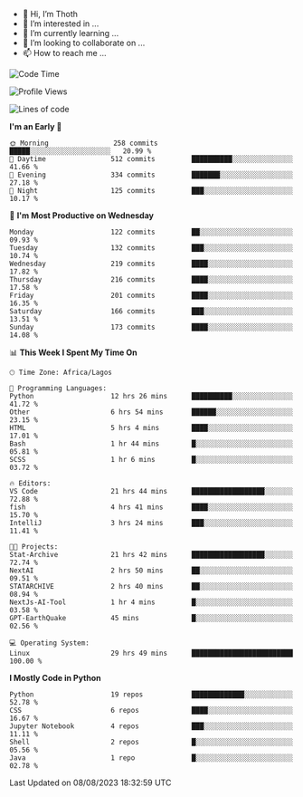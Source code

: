 <!---
thoth2357/thoth2357 is a ✨ special ✨ repository because its `README.md` (this file) appears on your GitHub profile.
You can click the Preview link to take a look at your changes.
--->

- 👋 Hi, I’m Thoth
- 👀 I’m interested in ...
- 🌱 I’m currently learning ...
- 💞️ I’m looking to collaborate on ...
- 📫 How to reach me ...




<!--START_SECTION:waka-->
![Code Time](http://img.shields.io/badge/Code%20Time-2%2C221%20hrs%2039%20mins-blue)

![Profile Views](http://img.shields.io/badge/Profile%20Views-0-blue)

![Lines of code](https://img.shields.io/badge/From%20Hello%20World%20I%27ve%20Written-29.5%20million%20lines%20of%20code-blue)

**I'm an Early 🐤** 

```text
🌞 Morning                258 commits         █████░░░░░░░░░░░░░░░░░░░░   20.99 % 
🌆 Daytime                512 commits         ██████████░░░░░░░░░░░░░░░   41.66 % 
🌃 Evening                334 commits         ███████░░░░░░░░░░░░░░░░░░   27.18 % 
🌙 Night                  125 commits         ███░░░░░░░░░░░░░░░░░░░░░░   10.17 % 
```
📅 **I'm Most Productive on Wednesday** 

```text
Monday                   122 commits         ██░░░░░░░░░░░░░░░░░░░░░░░   09.93 % 
Tuesday                  132 commits         ███░░░░░░░░░░░░░░░░░░░░░░   10.74 % 
Wednesday                219 commits         ████░░░░░░░░░░░░░░░░░░░░░   17.82 % 
Thursday                 216 commits         ████░░░░░░░░░░░░░░░░░░░░░   17.58 % 
Friday                   201 commits         ████░░░░░░░░░░░░░░░░░░░░░   16.35 % 
Saturday                 166 commits         ███░░░░░░░░░░░░░░░░░░░░░░   13.51 % 
Sunday                   173 commits         ████░░░░░░░░░░░░░░░░░░░░░   14.08 % 
```


📊 **This Week I Spent My Time On** 

```text
🕑︎ Time Zone: Africa/Lagos

💬 Programming Languages: 
Python                   12 hrs 26 mins      ██████████░░░░░░░░░░░░░░░   41.72 % 
Other                    6 hrs 54 mins       ██████░░░░░░░░░░░░░░░░░░░   23.15 % 
HTML                     5 hrs 4 mins        ████░░░░░░░░░░░░░░░░░░░░░   17.01 % 
Bash                     1 hr 44 mins        █░░░░░░░░░░░░░░░░░░░░░░░░   05.81 % 
SCSS                     1 hr 6 mins         █░░░░░░░░░░░░░░░░░░░░░░░░   03.72 % 

🔥 Editors: 
VS Code                  21 hrs 44 mins      ██████████████████░░░░░░░   72.88 % 
fish                     4 hrs 41 mins       ████░░░░░░░░░░░░░░░░░░░░░   15.70 % 
IntelliJ                 3 hrs 24 mins       ███░░░░░░░░░░░░░░░░░░░░░░   11.41 % 

🐱‍💻 Projects: 
Stat-Archive             21 hrs 42 mins      ██████████████████░░░░░░░   72.74 % 
NextAI                   2 hrs 50 mins       ██░░░░░░░░░░░░░░░░░░░░░░░   09.51 % 
STATARCHIVE              2 hrs 40 mins       ██░░░░░░░░░░░░░░░░░░░░░░░   08.94 % 
NextJs-AI-Tool           1 hr 4 mins         █░░░░░░░░░░░░░░░░░░░░░░░░   03.58 % 
GPT-EarthQuake           45 mins             █░░░░░░░░░░░░░░░░░░░░░░░░   02.56 % 

💻 Operating System: 
Linux                    29 hrs 49 mins      █████████████████████████   100.00 % 
```

**I Mostly Code in Python** 

```text
Python                   19 repos            █████████████░░░░░░░░░░░░   52.78 % 
CSS                      6 repos             ████░░░░░░░░░░░░░░░░░░░░░   16.67 % 
Jupyter Notebook         4 repos             ███░░░░░░░░░░░░░░░░░░░░░░   11.11 % 
Shell                    2 repos             █░░░░░░░░░░░░░░░░░░░░░░░░   05.56 % 
Java                     1 repo              █░░░░░░░░░░░░░░░░░░░░░░░░   02.78 % 
```




 Last Updated on 08/08/2023 18:32:59 UTC
<!--END_SECTION:waka-->
<!--![](http://github-profile-summary-cards.vercel.app/api/cards/profile-details?username=thoth2357&theme=2077)

![](http://github-profile-summary-cards.vercel.app/api/cards/stats?username=thoth2357&theme=2077)![](http://github-profile-summary-cards.vercel.app/api/cards/productive-time?username=thoth2357&theme=2077&utcOffset=8) -->
